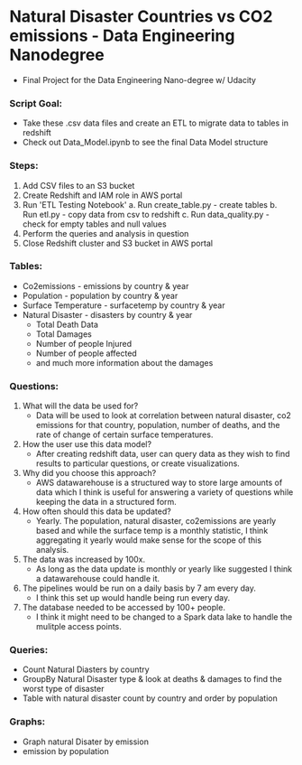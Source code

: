 # Natural Disaster Countries vs CO2 emissions - Data Engineering Nanodegree
- Final Project for the Data Engineering Nano-degree w/ Udacity

### Script Goal: 
- Take these .csv data files and create an ETL to migrate data to tables in redshift 
- Check out Data_Model.ipynb to see the final Data Model structure

### Steps: 
1. Add CSV files to an S3 bucket
1. Create Redshift and IAM role in AWS portal
2. Run 'ETL Testing Notebook'
    a. Run create_table.py - create tables
    b. Run etl.py - copy data from csv to redshift
    c. Run data_quality.py - check for empty tables and null values 
3. Perform the queries and analysis in question 
4. Close Redshift cluster and S3 bucket in AWS portal

### Tables: 
- Co2emissions - emissions by country & year 
- Population - population by country & year 
- Surface Temperature - surfacetemp by country & year 
- Natural Disaster - disasters by country & year 
    - Total Death Data 
    - Total Damages
    - Number of people Injured 
    - Number of people affected
    - and much more information about the damages 

### Questions: 
1. What will the data be used for? 
    - Data will be used to look at correlation between natural disaster, co2 emissions for that country, population, number of deaths, and the rate of change of certain surface temperatures. 
2. How the user use this data model?
    - After creating redshift data, user can query data as they wish to find results to particular questions, or create visualizations. 
3. Why did you choose this approach? 
    - AWS datawarehouse is a structured way to store large amounts of data which I think is useful for answering a variety of questions while keeping the data in a structured form. 
4. How often should this data be updated? 
    - Yearly. The population, natural disaster, co2emissions are yearly based and while the surface temp is a monthly statistic, I think aggregating it yearly would make sense for the scope of this analysis.  
5. The data was increased by 100x.
    - As long as the data update is monthly or yearly like suggested I think a datawarehouse could handle it. 
6. The pipelines would be run on a daily basis by 7 am every day.
    - I think this set up would handle being run every day. 
7. The database needed to be accessed by 100+ people. 
    - I think it might need to be changed to a Spark data lake to handle the mulitple access points. 

### Queries: 
- Count Natural Diasters by country
- GroupBy Natural Disaster type & look at deaths & damages to find the worst type of disaster 
- Table with natural disaster count by country and order by population 

### Graphs: 
- Graph natural Disater by emission
- emission by population 


